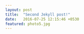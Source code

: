 ```yaml
---
layout: post
title:  "Second Jekyll post!"
date:   2016-07-25 12:15:46 +0530
featured: photo5.jpg
---
```

